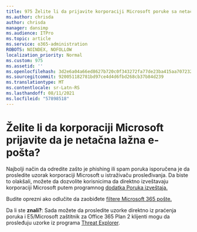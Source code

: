 ```yaml
---
title: 975 Želite li da prijavite korporaciji Microsoft poruke sa netačnom netačnom e-pošta?
ms.author: chrisda
author: chrisda
manager: dansimp
ms.audience: ITPro
ms.topic: article
ms.service: o365-administration
ROBOTS: NOINDEX, NOFOLLOW
localization_priority: Normal
ms.custom: 975
ms.assetid: ''
ms.openlocfilehash: 3d2e6a04a66ed8627b720c0f343272fa77de23ba415aa70723210587585c9b19
ms.sourcegitcommit: 920051182781bd97ce4d4d6fbd268cb37b84d239
ms.translationtype: MT
ms.contentlocale: sr-Latn-RS
ms.lasthandoff: 08/11/2021
ms.locfileid: "57898518"
---
```

# <a name="would-you-like-to-report-a-spam-false-positive-to-microsoft"></a>Želite li da korporaciji Microsoft prijavite da je netačna lažna e-pošta?

Najbolji način da odredite zašto je phishing ili spam poruka isporučena je da [](https://protection.office.com/reportsubmission)prosledite uzorak korporaciji Microsoft u istraživaču prosleđivanja. Da biste to olakšali, možete da dozvolite korisnicima da direktno izveštavaju korporaciji Microsoft putem programnog [dodatka Poruka izveštaja.](https://appsource.microsoft.com/product/office/WA104381180?src=office&tab=Overview)

Budite oprezni ako odlučite da zaobiđete [filtere Microsoft 365 pošte.](https://docs.microsoft.com/exchange/troubleshoot/antispam/cautions-against-bypassing-spam-filters)

Da li ste **znali?**: Sada [](https://protection.office.com/messagetrace) možete da prosledite uzorke direktno iz praćenja poruka i E5/Microsoft zaštitnik za Office 365 Plan 2 klijenti mogu da prosleđuju uzorke iz programa [Threat Explorer](https://docs.microsoft.com/microsoft-365/security/office-365-security/threat-explorer).
